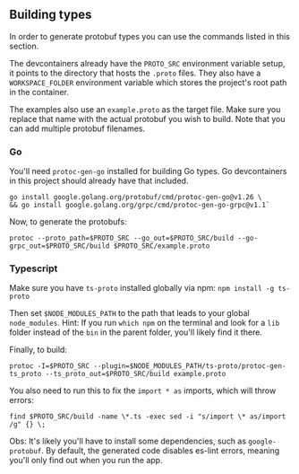 ## Building types
In order to generate protobuf types you can use the commands listed in this section.

The devcontainers already have the `PROTO_SRC` environment variable setup, it points to the directory that hosts the `.proto` files. They also have a `WORKSPACE_FOLDER` environment variable which stores the project's root path in the container.

The examples also use an `example.proto` as the target file. Make sure you replace that name with the actual protobuf you wish to build. Note that you can add multiple protobuf filenames.

### Go
You'll need `protoc-gen-go` installed for building Go types. Go devcontainers in this project should already have that included. 

```
go install google.golang.org/protobuf/cmd/protoc-gen-go@v1.26 \
&& go install google.golang.org/grpc/cmd/protoc-gen-go-grpc@v1.1`
```

Now, to generate the protobufs:

```
protoc --proto_path=$PROTO_SRC --go_out=$PROTO_SRC/build --go-grpc_out=$PROTO_SRC/build $PROTO_SRC/example.proto
```

### Typescript
Make sure you have `ts-proto` installed globally via npm: `npm install -g ts-proto`

Then set `$NODE_MODULES_PATH` to the path that leads to your global `node_modules`.
Hint: If you run `which npm` on the terminal and look for a `lib` folder instead of the `bin` in the parent folder, you'll likely find it there.

Finally, to build:
```
protoc -I=$PROTO_SRC --plugin=$NODE_MODULES_PATH/ts-proto/protoc-gen-ts_proto --ts_proto_out=$PROTO_SRC/build example.proto
```

You also need to run this to fix the `import * as` imports, which will throw errors:

```
find $PROTO_SRC/build -name \*.ts -exec sed -i "s/import \* as/import /g" {} \;
```

Obs: It's likely you'll have to install some dependencies, such as `google-protobuf`. By default, the generated code disables es-lint errors, meaning you'll only find out when you run the app.